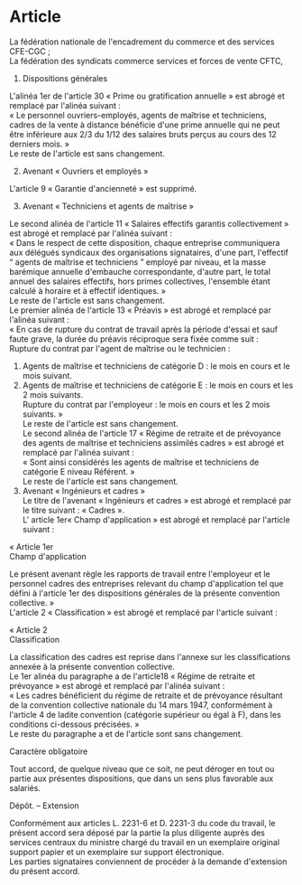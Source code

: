 # Article

La fédération nationale de l'encadrement du commerce et des services CFE-CGC ;   
La fédération des syndicats commerce services et forces de vente CFTC, 

1. Dispositions générales 

L'alinéa 1er de l'article 30 « Prime ou gratification annuelle » est abrogé et remplacé par l'alinéa suivant :   
« Le personnel ouvriers-employés, agents de maîtrise et techniciens, cadres de la vente à distance bénéficie d'une prime annuelle qui ne peut être inférieure aux 2/3 du 1/12 des salaires bruts perçus au cours des 12 derniers mois. »   
Le reste de l'article est sans changement. 

2. Avenant « Ouvriers et employés » 

 L'article 9 « Garantie d'ancienneté » est supprimé. 

3. Avenant « Techniciens et agents de maîtrise » 

Le second alinéa de l'article 11 « Salaires effectifs garantis collectivement » est abrogé et remplacé par l'alinéa suivant :   
« Dans le respect de cette disposition, chaque entreprise communiquera aux délégués syndicaux des organisations signataires, d'une part, l'effectif “ agents de maîtrise et techniciens ” employé par niveau, et la masse barémique annuelle d'embauche correspondante, d'autre part, le total annuel des salaires effectifs, hors primes collectives, l'ensemble étant calculé à horaire et à effectif identiques. »   
Le reste de l'article est sans changement.   
Le premier alinéa de l'article 13 « Préavis » est abrogé et remplacé par l'alinéa suivant :   
« En cas de rupture du contrat de travail après la période d'essai et sauf faute grave, la durée du préavis réciproque sera fixée comme suit :   
Rupture du contrat par l'agent de maîtrise ou le technicien :   
1. Agents de maîtrise et techniciens de catégorie D : le mois en cours et le mois suivant.   
2. Agents de maîtrise et techniciens de catégorie E : le mois en cours et les 2 mois suivants.   
Rupture du contrat par l'employeur : le mois en cours et les 2 mois suivants. »   
Le reste de l'article est sans changement.   
Le second alinéa de l'article 17 « Régime de retraite et de prévoyance des agents de maîtrise et techniciens assimilés cadres » est abrogé et remplacé par l'alinéa suivant :   
« Sont ainsi considérés les agents de maîtrise et techniciens de catégorie E niveau Référent. »   
Le reste de l'article est sans changement.   
4. Avenant « Ingénieurs et cadres »   
Le titre de l'avenant « Ingénieurs et cadres » est abrogé et remplacé par le titre suivant : « Cadres ».   
L' article 1er« Champ d'application » est abrogé et remplacé par l'article suivant : 

« Article 1er  
Champ d'application 

Le présent avenant règle les rapports de travail entre l'employeur et le personnel cadres des entreprises relevant du champ d'application tel que défini à l'article 1er des dispositions générales de la présente convention collective. »   
 L'article 2 « Classification » est abrogé et remplacé par l'article suivant : 

« Article 2   
Classification 

La classification des cadres est reprise dans l'annexe sur les classifications annexée à la présente convention collective.   
Le 1er alinéa du paragraphe a de l'article18 « Régime de retraite et prévoyance » est abrogé et remplacé par l'alinéa suivant :   
« Les cadres bénéficient du régime de retraite et de prévoyance résultant de la convention collective nationale du 14 mars 1947, conformément à l'article 4 de ladite convention (catégorie supérieur ou égal à F), dans les conditions ci-dessous précisées. »   
Le reste du paragraphe a et de l'article sont sans changement. 

Caractère obligatoire 

Tout accord, de quelque niveau que ce soit, ne peut déroger en tout ou partie aux présentes dispositions, que dans un sens plus favorable aux salariés. 

Dépôt. – Extension 

Conformément aux articles L. 2231-6 et D. 2231-3 du code du travail, le présent accord sera déposé par la partie la plus diligente auprès des services centraux du ministre chargé du travail en un exemplaire original support papier et un exemplaire sur support électronique.   
Les parties signataires conviennent de procéder à la demande d'extension du présent accord.

